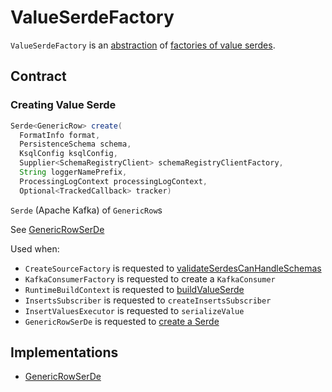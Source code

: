 # ValueSerdeFactory

`ValueSerdeFactory` is an [abstraction](#contract) of [factories of value serdes](#implementations).

## Contract

### <span id="create"> Creating Value Serde

```java
Serde<GenericRow> create(
  FormatInfo format,
  PersistenceSchema schema,
  KsqlConfig ksqlConfig,
  Supplier<SchemaRegistryClient> schemaRegistryClientFactory,
  String loggerNamePrefix,
  ProcessingLogContext processingLogContext,
  Optional<TrackedCallback> tracker)
```

`Serde` (Apache Kafka) of `GenericRow`s

See [GenericRowSerDe](GenericRowSerDe.md#create)

Used when:

* `CreateSourceFactory` is requested to [validateSerdesCanHandleSchemas](CreateSourceFactory.md#validateSerdesCanHandleSchemas)
* `KafkaConsumerFactory` is requested to create a `KafkaConsumer`
* `RuntimeBuildContext` is requested to [buildValueSerde](RuntimeBuildContext.md#buildValueSerde)
* `InsertsSubscriber` is requested to `createInsertsSubscriber`
* `InsertValuesExecutor` is requested to `serializeValue`
* `GenericRowSerDe` is requested to [create a Serde](GenericRowSerDe.md#from)

## Implementations

* [GenericRowSerDe](GenericRowSerDe.md)
